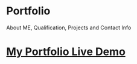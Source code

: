 # Portfolio
About ME, Qualification, Projects and Contact Info


<h1>
  <a href="https://divya6265.github.io/Divya-Inapakurthi/">My Portfolio Live Demo</a>
</h1>
